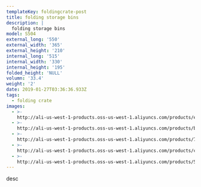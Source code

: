 ```yaml
---
templateKey: foldingcrate-post
title: folding storage bins
description: |
  folding storage bins
model: S504
external_long: '550'
external_width: '365'
external_height: '210'
internal_long: '515'
internal_width: '330'
internal_height: '195'
folded_height: 'NULL'
volumn: '33.4'
weight: '2'
date: 2019-01-27T03:36:36.933Z
tags:
  - folding crate
images:
  - >-
    http://ali-us-west-1-products.oss-us-west-1.aliyuncs.com/products/e8a139ee9739463080cb4aabe4ea96fb.jpg
  - >-
    http://ali-us-west-1-products.oss-us-west-1.aliyuncs.com/products/b769c38f74444571ac3049af57419c6d.jpg
  - >-
    http://ali-us-west-1-products.oss-us-west-1.aliyuncs.com/products/7cae578a63494fb5a2e3215f26161cee.jpg
  - >-
    http://ali-us-west-1-products.oss-us-west-1.aliyuncs.com/products/c5d43d436d474284bc51c7b872ccdbcd.jpg
  - >-
    http://ali-us-west-1-products.oss-us-west-1.aliyuncs.com/products/5433340638384435a160ae329da9ea1f.jpg
---
```

desc
